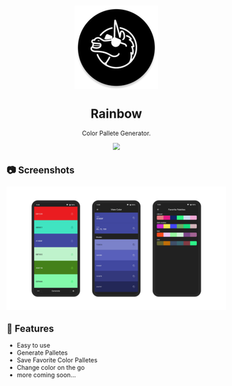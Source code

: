 <div align="center">

<img width="" src="android/app/src/main/res/mipmap-xxxhdpi/ic_launcher_round.png" alt="Rainbow Logo" align="center">

# Rainbow

Color Pallete Generator.

<a href="https://play.google.com/store/apps/details?id=dev.bsteps.rainbow" target="_blank">
<img width="200px" src="https://play.google.com/intl/en_us/badges/static/images/badges/en_badge_web_generic.png" />
</a>

<div align="left">

## :camera: Screenshots
<img width="" src="assets/github/screenshot.png" alt="Rainbow Logo" align="center">

## :book: Features

* Easy to use
* Generate Palletes
* Save Favorite Color Palletes
* Change color on the go
* more coming soon...